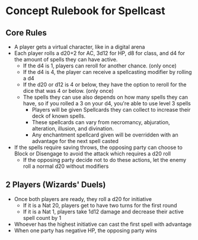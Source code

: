 # Concept Rulebook for Spellcast
## Core Rules
- A player gets a virtual character, like in a digital arena
- Each player rolls a d20+2 for AC, 3d12 for HP, d8 for class, and d4 for the amount of spells they can have active.
	- If the d4 is 1, players can reroll for another chance. (only once)
	- If the d4 is 4, the player can receive a spellcasting modifier by rolling a d4
	- If the d20 or d12 is 4 or below, they have the option to reroll for the dice that was 4 or below. (only once)
	- The spells they can use also depends on how many spells they can have, so if you rolled a 3 on your d4, you're able to use level 3 spells
		- Players will be given Spellcards they can collect to increase their deck of known spells.
		- These spellcards can vary from necromancy, abjuration, alteration, illusion, and divination.
		- Any enchantment spellcard given will be overridden with an advantage for the next spell casted
- If the spells require saving throws, the opposing party can choose to Block or Disengage to avoid the attack which requires a d20 roll
	- If the opposing party decide not to do these actions, let the enemy roll a normal d20 without modifiers

## 2 Players (Wizards' Duels)
- Once both players are ready, they roll a d20 for initiative
	- If it is a Nat 20, players get to have two turns for the first round
	- If it is a Nat 1, players take 1d12 damage and decrease their active spell count by 1
- Whoever has the highest initiative can cast the first spell with advantage
- When one party has negative HP, the opposing party wins
